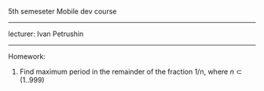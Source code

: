 5th semeseter Mobile dev course

---

lecturer: Ivan Petrushin

---

Homework:

1)  Find maximum period in the remainder of the fraction 1/n, where $n \subset (1..999)$
    
